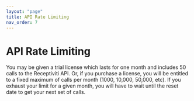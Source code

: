 ```yaml
---
layout: "page"
title: API Rate Limiting
nav_order: 7
---
```


# API Rate Limiting

You may be given a trial license which lasts for one month and includes 50 calls to the Receptiviti API. Or, if you purchase a license, you will be entitled to a fixed maximum of calls per month (1000, 10,000, 50,000, etc). If you exhaust your limit for a given month, you will have to wait until the reset date to get your next set of calls.

